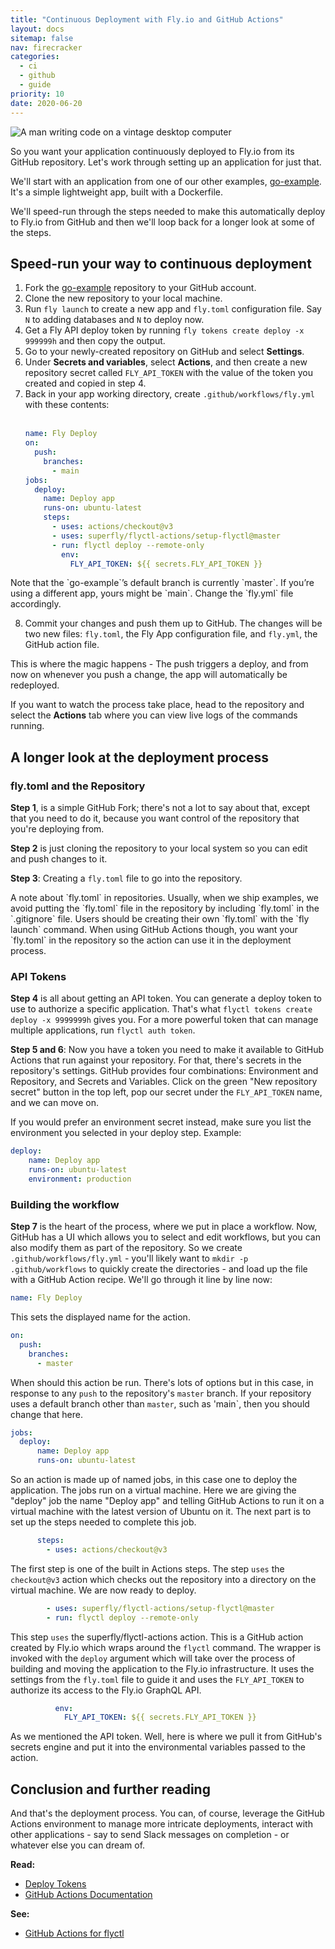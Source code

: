 ```yaml
---
title: "Continuous Deployment with Fly.io and GitHub Actions"
layout: docs
sitemap: false
nav: firecracker
categories:
  - ci
  - github
  - guide
priority: 10
date: 2020-06-20
---
```


<img src="/static/images/continuous-deployment.webp" alt="A man writing code on a vintage desktop computer" class="rounded-xl">

So you want your application continuously deployed to Fly.io from its GitHub repository. Let's work through setting up an application for just that.

We'll start with an application from one of our other examples, [go-example](https://github.com/fly-apps/go-example). It's a simple lightweight app, built with a Dockerfile.

We'll speed-run through the steps needed to make this automatically deploy to Fly.io from GitHub and then we'll loop back for a longer look at some of the steps.

## Speed-run your way to continuous deployment

1.  Fork the [go-example](https://github.com/fly-apps/go-example) repository to your GitHub account.
2.  Clone the new repository to your local machine.
3.  Run `fly launch` to create a new app and `fly.toml` configuration file. Say `N` to adding databases and `N` to deploy now.
4.  Get a Fly API deploy token by running `fly tokens create deploy -x 999999h` and then copy the output.
5.  Go to your newly-created repository on GitHub and select **Settings**.
6.  Under **Secrets and variables**, select **Actions**, and then create a new repository secret called `FLY_API_TOKEN` with the value of the token you created and copied in step 4.
7.  Back in your app working directory, create `.github/workflows/fly.yml` with these contents:
    <br>
    <br>
    ```yaml
    name: Fly Deploy
    on:
      push:
        branches:
          - main
    jobs:
      deploy:
        name: Deploy app
        runs-on: ubuntu-latest
        steps:
          - uses: actions/checkout@v3
          - uses: superfly/flyctl-actions/setup-flyctl@master
          - run: flyctl deploy --remote-only
            env:
              FLY_API_TOKEN: ${{ secrets.FLY_API_TOKEN }}
    ```

  <div class="callout">
  Note that the `go-example`’s default branch is currently `master`. If you’re using a different app, yours might be `main`. Change the `fly.yml` file accordingly.
  </div>

8.  Commit your changes and push them up to GitHub. The changes will be two new files: `fly.toml`, the Fly App configuration file, and `fly.yml`, the GitHub action file.

  This is where the magic happens - The push triggers a deploy, and from now on whenever you push a change, the app will automatically be redeployed.

If you want to watch the process take place, head to the repository and select the **Actions** tab where you can view live logs of the commands running.

## A longer look at the deployment process

### fly.toml and the Repository

**Step 1**, is a simple GitHub Fork; there's not a lot to say about that, except that you need to do it, because you want control of the repository that you're deploying from.

**Step 2** is just cloning the repository to your local system so you can edit and push changes to it.

**Step 3**: Creating a `fly.toml` file to go into the repository.

<div class="callout">
A note about `fly.toml` in repositories. Usually, when we ship examples, we avoid putting the `fly.toml` file in the repository by including `fly.toml` in the `.gitignore` file. Users should be creating their own `fly.toml` with the `fly launch` command. When using GitHub Actions though, you want your `fly.toml` in the repository so the action can use it in the deployment process.
</div>

### API Tokens

**Step 4** is all about getting an API token. You can generate a deploy token to use to authorize a specific application. That's what `flyctl tokens create deploy -x 9999999h` gives you. For a more powerful token that can manage multiple applications, run `flyctl auth token`.

**Step 5 and 6**: Now you have a token you need to make it available to GitHub Actions that run against your repository. For that, there's secrets in the repository's settings. GitHub provides four combinations: Environment and Repository, and Secrets and Variables.  Click on the green "New repository secret" button in the top left, pop our secret under the `FLY_API_TOKEN` name, and we can move on.

If you would prefer an environment secret instead, make sure you list the environment you selected in your deploy step.  Example:

```yaml
deploy:
    name: Deploy app
    runs-on: ubuntu-latest
    environment: production
```

### Building the workflow

**Step 7** is the heart of the process, where we put in place a workflow. Now, GitHub has a UI which allows you to select and edit workflows, but you can also modify them as part of the repository. So we create `.github/workflows/fly.yml` - you'll likely want to `mkdir -p .github/workflows` to quickly create the directories - and load up the file with a GitHub Action recipe. We'll go through it line by line now:

```yaml
name: Fly Deploy
```

This sets the displayed name for the action.

```yaml
on:
  push:
    branches:
      - master
```

When should this action be run. There's lots of options but in this case, in response to any `push` to the repository's `master` branch. If your repository uses a default branch other than `master`, such as 'main`, then you should change that here.

```yaml
jobs:
  deploy:
      name: Deploy app
      runs-on: ubuntu-latest
```

So an action is made up of named jobs, in this case one to deploy the application. The jobs run on a virtual machine. Here we are giving the "deploy" job the name "Deploy app" and telling GitHub Actions to run it on a virtual machine with the latest version of Ubuntu on it. The next part is to set up the steps needed to complete this job.

```yaml
      steps:
        - uses: actions/checkout@v3
```

The first step is one of the built in Actions steps. The step `uses` the `checkout@v3` action which checks out the repository into a directory on the virtual machine. We are now ready to deploy.

```yaml
        - uses: superfly/flyctl-actions/setup-flyctl@master
        - run: flyctl deploy --remote-only
```
This step `uses` the superfly/flyctl-actions action. This is a GitHub action created by Fly.io which wraps around the `flyctl` command. The wrapper is invoked with the `deploy` argument which will take over the process of building and moving the application to the Fly.io infrastructure. It uses the settings from the `fly.toml` file to guide it and uses the `FLY_API_TOKEN` to authorize its access to the Fly.io GraphQL API.

```yaml
          env:
            FLY_API_TOKEN: ${{ secrets.FLY_API_TOKEN }}
```

As we mentioned the API token. Well, here is where we pull it from GitHub's secrets engine and put it into the environmental variables passed to the action.

## Conclusion and further reading

And that's the deployment process. You can, of course, leverage the GitHub Actions environment to manage more intricate deployments, interact with other applications - say to send Slack messages on completion - or whatever else you can dream of.

**Read:**

* [Deploy Tokens](/docs/reference/deploy-tokens/)
* [GitHub Actions Documentation](https://help.github.com/en/actions)

**See:**

* [GitHub Actions for flyctl](https://github.com/superfly/flyctl-actions)





